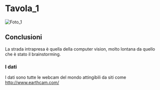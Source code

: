 # Tavola_1
![Foto_1](http://i.imgur.com/ewb9pq5.jpg)

## Conclusioni
La strada intrapresa è quella della computer vision, molto lontana da quello che è stato il brainstorming.

### I dati
I dati sono tutte le webcam del mondo attingibili da siti come http://www.earthcam.com/
